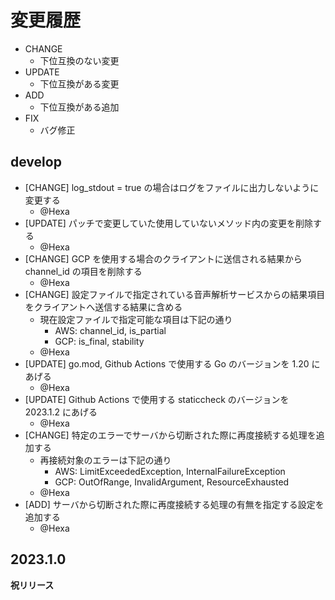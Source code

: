 # 変更履歴

- CHANGE
    - 下位互換のない変更
- UPDATE
    - 下位互換がある変更
- ADD
    - 下位互換がある追加
- FIX
    - バグ修正

## develop

- [CHANGE] log_stdout = true の場合はログをファイルに出力しないように変更する
    - @Hexa
- [UPDATE] パッチで変更していた使用していないメソッド内の変更を削除する
    - @Hexa
- [CHANGE] GCP を使用する場合のクライアントに送信される結果から channel_id の項目を削除する
    - @Hexa
- [CHANGE] 設定ファイルで指定されている音声解析サービスからの結果項目をクライアントへ送信する結果に含める
    - 現在設定ファイルで指定可能な項目は下記の通り
        - AWS: channel_id, is_partial
        - GCP: is_final, stability
    - @Hexa
- [UPDATE] go.mod, Github Actions で使用する Go のバージョンを 1.20 にあげる
    - @Hexa
- [UPDATE] Github Actions で使用する staticcheck のバージョンを 2023.1.2 にあげる
    - @Hexa
- [CHANGE] 特定のエラーでサーバから切断された際に再度接続する処理を追加する
    - 再接続対象のエラーは下記の通り
        - AWS: LimitExceededException, InternalFailureException
        - GCP: OutOfRange, InvalidArgument, ResourceExhausted
    - @Hexa
- [ADD] サーバから切断された際に再度接続する処理の有無を指定する設定を追加する
    - @Hexa


## 2023.1.0

**祝リリース**

